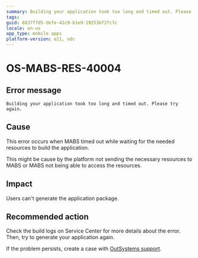 ```yaml
---
summary: Building your application took too long and timed out. Please try again.
tags:
guid: 6837f7d5-defe-42c9-b1e9-19253bf2fc7c
locale: en-us
app_type: mobile apps
platform-version: o11, odc
---
```


# OS-MABS-RES-40004

## Error message

`Building your application took too long and timed out. Please try again.`

## Cause

This error occurs when MABS timed out while waiting for the needed resources to build the application.

This might be cause by the platform not sending the necessary resources to MABS or MABS not being able to access the resources.

## Impact

Users can't generate the application package.

## Recommended action

Check the build logs on Service Center for more details about the error. Then, try to generate your application again.

If the problem persists, create a case with [OutSystems support](https://www.outsystems.com/support/portal/open-support-case?ErrorCode=OS-MABS-RES-40004).
